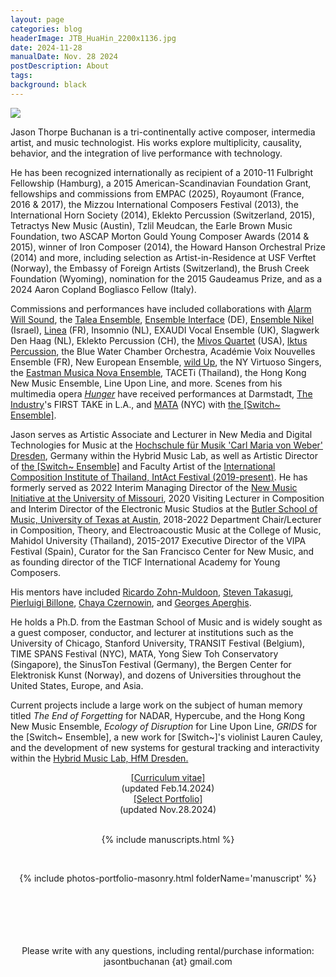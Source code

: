 ```yaml
---
layout: page
categories: blog
headerImage: JTB_HuaHin_2200x1136.jpg
date: 2024-11-28
manualDate: Nov. 28 2024
postDescription: About
tags:
background: black
---
```

<img class="float-sm-left col-sm-5 col-lg-4 p4-0 pb-0" src="{{ site.images }}/jtb-photos/jtb-royaumont-420x600-web.jpg">

<!-- SHORT BIO 544 words updated Nov. 28 2024 -->
Jason Thorpe Buchanan is a tri-continentally active composer, intermedia artist, and music technologist. His works explore multiplicity, causality, behavior, and the integration of live performance with technology.  

He has been recognized internationally as recipient of a 2010-11 Fulbright Fellowship (Hamburg), a 2015 American-Scandinavian Foundation Grant, fellowships and commissions from EMPAC (2025), Royaumont (France, 2016 & 2017), the Mizzou International Composers Festival (2013), the International Horn Society (2014), Eklekto Percussion (Switzerland, 2015), Tetractys New Music (Austin), Tzlil Meudcan, the Earle Brown Music Foundation, two ASCAP Morton Gould Young Composer Awards (2014 & 2015), winner of Iron Composer (2014), the Howard Hanson Orchestral Prize (2014) and more, including selection as Artist-in-Residence at USF Verftet (Norway), the Embassy of Foreign Artists (Switzerland), the Brush Creek Foundation (Wyoming), nomination for the 2015 Gaudeamus Prize, and as a 2024 Aaron Copland Bogliasco Fellow (Italy). 

<!-- new para -->
Commissions and performances have included collaborations with <a href="www.alarmwillsound.com" target="blank">Alarm Will Sound</a>, 
the <a href="http://taleaensemble.org/" target="blank">Talea Ensemble</a>, 
<a href="http://www.ensembleinterface.com/" target="blank">Ensemble Interface</a> (DE), 
<a href="http://www.ensemblenikel.com/" target="blank">Ensemble Nikel</a> (Israel), 
<a href="http://www.ensemble-linea.com/" target="blank">Linea</a> (FR), 
Insomnio (NL), EXAUDI Vocal Ensemble (UK), Slagwerk Den Haag (NL), Eklekto Percussion (CH), 
the <a href="http://www.mivosquartet.com/" target="blank">Mivos Quartet</a> (USA), <a href="http://www.iktuspercussion.com" target="blank">Iktus Percussion</a>, 
the Blue Water Chamber Orchestra, Académie Voix Nouvelles Ensemble (FR), New European Ensemble, 
<a href="http://wildup.la" target="blank">wild Up</a>, 
the NY Virtuoso Singers, the <a href="http://www.esm.rochester.edu/ensembles/musicanova/" target="blank">Eastman Musica Nova Ensemble</a>, TACETi (Thailand), the Hong Kong New Music Ensemble, Line Upon Line, and more. 
Scenes from his multimedia opera <a href="http://www.hungeropera.com" target="blank"><em>Hunger</em></a> have received performances at Darmstadt, <a href="http://theindustryla.org" target="blank">The Industry</a>'s FIRST TAKE in L.A., and <a href="http://matafestival.org/mata-interval/" target="blank">MATA</a> (NYC) with <a href="http://www.switchensemble.com" target="blank">the [Switch~ Ensemble]</a>.

<!-- new para -->
Jason serves as Artistic Associate and Lecturer in New Media and Digital Technologies for Music at the <a href="https://www.hfmdd.de/en/college/institutes-facilities/hybrid-music-lab" target="blank">Hochschule für Musik 'Carl Maria von Weber' Dresden</a>, Germany within the Hybrid Music Lab, as well as Artistic Director of <a href="http://www.switchensemble.com" target="blank"> the [Switch~ Ensemble]</a> and Faculty Artist of the <a href="http://www.tmaomusic.com/" target="blank">International Composition Institute of Thailand, IntAct Festival (2019-present)</a>. He has formerly served as 2022 Interim Managing Director of the <a href="https://newmusic.missouri.edu/Mizzou" target="blank">New Music Initiative at the University of Missouri</a>, 2020 Visiting Lecturer in Composition and Interim Director of the Electronic Music Studios at the <a href="https://music.utexas.edu/" target="blank">Butler School of Music, University of Texas at Austin</a>, 2018-2022 Department Chair/Lecturer in Composition, Theory, and Electroacoustic Music at the College of Music, Mahidol University (Thailand), 2015-2017 Executive Director of the VIPA Festival (Spain), Curator for the San Francisco Center for New Music, and as founding director of the TICF International Academy for Young Composers.

<!-- new para -->
His mentors have included <a href="http://ricardozohnmuldoon.com/" target="blank">
Ricardo Zohn-Muldoon</a>,
<a href="http://www.steventakasugi.com/" target="blank">Steven Takasugi</a>, <a href="https://www.pierluigibillone.com/en/home/" target="blank">Pierluigi Billone</a>,
<a href="http://chayaczernowin.com/" target="blank">Chaya Czernowin</a>, and
<a href="http://www.aperghis.com/english.html" target="blank">Georges Aperghis</a>.

<!-- new para -->
He holds a Ph.D. from the Eastman School of Music and is widely sought as a guest composer, conductor, and lecturer at institutions such as the University of Chicago, Stanford University, TRANSIT Festival (Belgium), TIME SPANS Festival (NYC), MATA, Yong Siew Toh Conservatory (Singapore), the SinusTon Festival (Germany), the Bergen Center for Elektronisk Kunst (Norway), and dozens of Universities throughout the United States, Europe, and Asia.

<!-- new para -->
Current projects include a large work on the subject of human memory titled <i>The End of Forgetting</i> for NADAR, Hypercube, and the Hong Kong New Music Ensemble, <i>Ecology of Disruption</i> for Line Upon Line, <i>GRIDS</i> for the [Switch~ Ensemble], a new work for [Switch~]'s violinist Lauren Cauley, and the development of new systems for gestural tracking and interactivity within the <a href="https://www.hfmdd.de/hochschule/institute-einrichtungen/hybrid-music-lab" target="blank">Hybrid Music Lab, HfM Dresden.</a>



<!--
<iframe class="embed-responsive-item mb-3" src="https://player.vimeo.com/video/245320082" allowfullscreen width="1300" height="736"></iframe>
<br> -->


<!--  CV AND PORTFOLIO -->
<center>
<div class="row col-md-12" align="center">
<div class="col-md-6"><span class="bask17"><a href="https://www.jasonthorpebuchanan.com/about/ThorpeBuchanan_CV_Feb.14.2024_web.pdf" target="blank">[Curriculum vitae]</a></span><br>
<span class="bask12">(updated Feb.14.2024)</span></div>

<div class="col-md-6"><span class="bask17"><a href="https://www.jasonthorpebuchanan.com/ThorpeBuchanan_SelectPortfolio_2024.pdf" target="blank">[Select Portfolio]</a></span><br>
<span class="bask12">(updated Nov.28.2024)</span></div>
</div>
</center>
<br>
<!-- END CV AND PORTFOLIO -->


<!-- MANUSCRIPTS -->

<center>
<div class="row col-md-11" align="center">
<div class="col-md-11"><span class="bask18">


{% include manuscripts.html %}

<br>

  {% include photos-portfolio-masonry.html folderName='manuscript' %}

<br>
<br>

<!-- END MANUSCRIPTS -->


<center>  

  <br>
<!--
<a data-fancybox data-type="iframe" href="https://www.jasonthorpebuchanan.com/video---hunger.html"><img src="https://www.jasonthorpebuchanan.com/images/media/hunger-intro-video.jpg" width="294" height="159"></a>
-->
 <br>
  <br>
  <center><font class="bask14">Please write with any questions, including rental/purchase information: jasontbuchanan {at} gmail.com</font>


